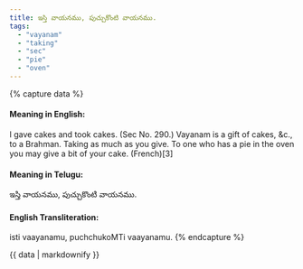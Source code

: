 ```yaml
---
title: ఇస్తి వాయనము, పుచ్చుకొంటి వాయనము.
tags:
  - "vayanam"
  - "taking"
  - "sec"
  - "pie"
  - "oven"
---
```


{% capture data %}
#### Meaning in English:
I gave cakes and took cakes.
(Sec No. 290.)
Vayanam is a gift of cakes, &c., to a Brahman.
Taking as much as you give.
To one who has a pie in the oven you may give a bit of your cake. (French)[3]

#### Meaning in Telugu:
ఇస్తి వాయనము, పుచ్చుకొంటి వాయనము.

#### English Transliteration:
isti vaayanamu, puchchukoMTi vaayanamu.
{% endcapture %}

{{ data | markdownify }}

